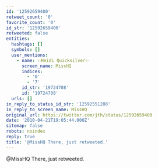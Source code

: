 ```yaml
---
id: '12592659400'
retweet_count: '0'
favorite_count: '0'
id_str: '12592659400'
retweeted: false
entities:
  hashtags: []
  symbols: []
  user_mentions:
    - name: ✨Heidi Quicksilver✨
      screen_name: MissHQ
      indices:
        - '0'
        - '7'
      id_str: '19724708'
      id: '19724708'
  urls: []
in_reply_to_status_id_str: '12592551208'
in_reply_to_screen_name: MissHQ
original_url: https://twitter.com/jth/status/12592659400
date: '2010-04-21T19:05:44.000Z'
sitemap: false
robots: noindex
reply: true
title: '@MissHQ There, just retweeted.'
---
```


@MissHQ There, just retweeted.